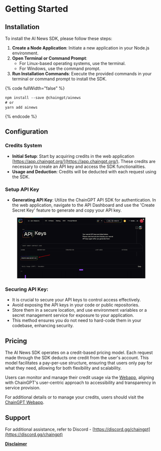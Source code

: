 # Getting Started

## I**nstallation**

To install the AI News SDK, please follow these steps:

1. **Create a Node Application**: Initiate a new application in your Node.js environment.
2. **Open Terminal or Command Prompt**:
   * For Linux-based operating systems, use the terminal.
   * For Windows, use the command prompt.
3. **Run Installation Commands**: Execute the provided commands in your terminal or command prompt to install the SDK.

{% code fullWidth="false" %}
```plaintext
npm install --save @chaingpt/ainews
# or
yarn add ainews
```
{% endcode %}

## **Configuration**

### **Credits System**

* **Initial Setup**: Start by acquiring credits in the web application [https://app.chaingpt.org/](https://app.chaingpt.org/). These credits are necessary to create an API key and access the SDK functionalities.
* **Usage and Deduction**: Credits will be deducted with each request using the SDK.

### **Setup API Key**

* **Generating API Key**: Utilize the ChainGPT API SDK for authentication. In the web application, navigate to the API Dashboard and use the 'Create Secret Key' feature to generate and copy your API key.

<figure><img src="../../../../.gitbook/assets/image (2) (1).png" alt=""><figcaption></figcaption></figure>



### **Securing API Key**:

* It is crucial to secure your API keys to control access effectively.
* Avoid exposing the API keys in your code or public repositories.
* Store them in a secure location, and use environment variables or a secret management service for exposure to your application.
* This method ensures you do not need to hard-code them in your codebase, enhancing security.



## Pricing

The AI News SDK operates on a credit-based pricing model. Each request made through the SDK deducts one credit from the user's account. This model facilitates a pay-per-use structure, ensuring that users only pay for what they need, allowing for both flexibility and scalability.&#x20;

Users can monitor and manage their credit usage via the [Webapp](https://app.chaingpt.org/), aligning with ChainGPT's user-centric approach to accessibility and transparency in service provision.&#x20;

For additional details or to manage your credits, users should visit the [ChainGPT Webapp](https://app.chaingpt.org/).



## Support

For additional assistance, refer to Discord - [https://discord.gg/chaingpt](https://discord.gg/chaingpt)



[**Disclaimer**](../../../legal-docs/disclaimer.md)
